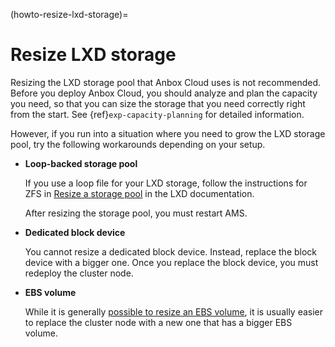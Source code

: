 (howto-resize-lxd-storage)=
# Resize LXD storage

Resizing the LXD storage pool that Anbox Cloud uses is not recommended. Before you deploy Anbox Cloud, you should analyze and plan the capacity you need, so that you can size the storage that you need correctly right from the start. See {ref}`exp-capacity-planning` for detailed information.

However, if you run into a situation where you need to grow the LXD storage pool, try the following workarounds depending on your setup.

- **Loop-backed storage pool**

  If you use a loop file for your LXD storage, follow the instructions for ZFS in [Resize a storage pool](https://documentation.ubuntu.com/lxd/en/latest/howto/storage_pools/#resize-a-storage-pool) in the LXD documentation.

  After resizing the storage pool, you must restart AMS.
- **Dedicated block device**

  You cannot resize a dedicated block device. Instead, replace the block device with a bigger one. Once you replace the block device, you must redeploy the cluster node.
- **EBS volume**

  While it is generally [possible to resize an EBS volume](https://docs.aws.amazon.com/AWSEC2/latest/UserGuide/requesting-ebs-volume-modifications.html), it is usually easier to replace the cluster node with a new one that has a bigger EBS volume.
